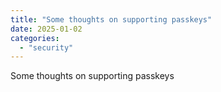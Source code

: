 ```yaml
---
title: "Some thoughts on supporting passkeys"
date: 2025-01-02
categories: 
  - "security"
---
```


Some thoughts on supporting passkeys
